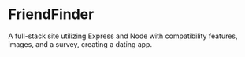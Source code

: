 # FriendFinder
A full-stack site utilizing Express and Node with compatibility features, images, and a survey, creating a dating app.
